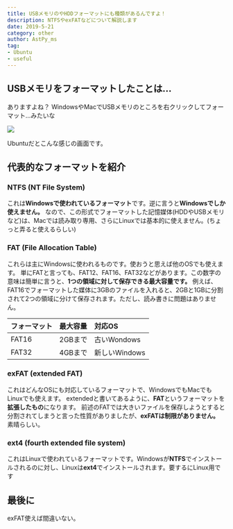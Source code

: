 ```yaml
---
title: USBメモリのやHDDフォーマットにも種類があるんですよ！
description: NTFSやexFATなどについて解説します
date: 2019-5-21
category: other
author: AstPy_ms
tag:
- Ubuntu
- useful
---
```


## USBメモリをフォーマットしたことは...

ありますよね？
WindowsやMacでUSBメモリのところを右クリックしてフォーマット...みたいな

![](/imgs/usb1.png)

Ubuntuだとこんな感じの画面です。

## 代表的なフォーマットを紹介

### NTFS (NT File System)

これは**Windowsで使われているフォーマット**です。逆に言うと**Windowsでしか使えません。**
なので、この形式でフォーマットした記憶媒体(HDDやUSBメモリなど)は、Macでは読み取り専用、さらにLinuxでは基本的に使えません。(ちょっと弄ると使えるらしい)

### FAT (File Allocation Table)

これらは主にWindowsに使われるものです。使おうと思えば他のOSでも使えます。
単にFATと言っても、FAT12、FAT16、FAT32などがあります。この数字の意味は簡単に言うと、**1つの領域に対して保存できる最大容量です。**
例えば、FAT16でフォーマットした媒体に3GBのファイルを入れると、2GBと1GBに分割されて2つの領域に分けて保存されます。ただし、読み書きに問題はありません。

| フォーマット | 最大容量 |     対応OS    |
| :----------- | :------- |:------------- |
| FAT16        | 2GBまで  | 古いWondows   |
| FAT32        | 4GBまで  | 新しいWindows |

### exFAT (extended FAT)

これはどんなOSにも対応しているフォーマットで、WindowsでもMacでもLinuxでも使えます。
extendedと書いてあるように、**FAT**というフォーマットを**拡張したもの**になります。
前述のFATでは大きいファイルを保存しようとすると分割されてしまうと言った性質がありましたが、**exFATは制限がありません。** 素晴らしい。

### ext4 (fourth extended file system)

これはLinuxで使われているフォーマットです。Windowsが**NTFS**でインストールされるのに対し、Linuxは**ext4**でインストールされます。要するにLinux用です

## 最後に

exFAT使えば間違いない。
